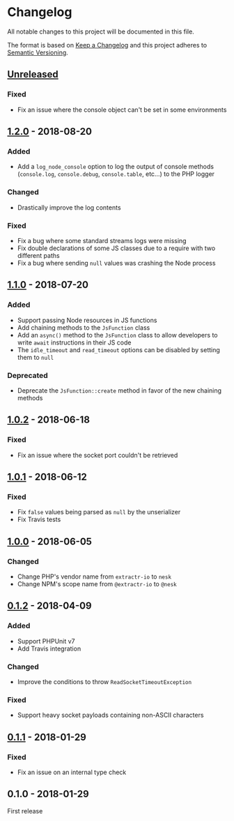 # Changelog

All notable changes to this project will be documented in this file.

The format is based on [Keep a Changelog](http://keepachangelog.com/en/1.0.0/)
and this project adheres to [Semantic Versioning](http://semver.org/spec/v2.0.0.html).

## [Unreleased]
### Fixed
- Fix an issue where the console object can't be set in some environments

## [1.2.0] - 2018-08-20
### Added
- Add a `log_node_console` option to log the output of console methods (`console.log`, `console.debug`, `console.table`, etc…) to the PHP logger

### Changed
- Drastically improve the log contents

### Fixed
- Fix a bug where some standard streams logs were missing
- Fix double declarations of some JS classes due to a require with two different paths
- Fix a bug where sending `null` values was crashing the Node process

## [1.1.0] - 2018-07-20
### Added
- Support passing Node resources in JS functions
- Add chaining methods to the `JsFunction` class
- Add an `async()` method to the `JsFunction` class to allow developers to write `await` instructions in their JS code
- The `idle_timeout` and `read_timeout` options can be disabled by setting them to `null`

### Deprecated
- Deprecate the `JsFunction::create` method in favor of the new chaining methods

## [1.0.2] - 2018-06-18
### Fixed
- Fix an issue where the socket port couldn't be retrieved

## [1.0.1] - 2018-06-12
### Fixed
- Fix `false` values being parsed as `null` by the unserializer
- Fix Travis tests

## [1.0.0] - 2018-06-05
### Changed
- Change PHP's vendor name from `extractr-io` to `nesk`
- Change NPM's scope name from `@extractr-io` to `@nesk`

## [0.1.2] - 2018-04-09
### Added
- Support PHPUnit v7
- Add Travis integration

### Changed
- Improve the conditions to throw `ReadSocketTimeoutException`

### Fixed
- Support heavy socket payloads containing non-ASCII characters

## [0.1.1] - 2018-01-29
### Fixed
- Fix an issue on an internal type check

## 0.1.0 - 2018-01-29
First release


[Unreleased]: https://github.com/nesk/rialto/compare/1.2.0...HEAD
[1.2.0]: https://github.com/nesk/rialto/compare/1.1.0...1.2.0
[1.1.0]: https://github.com/nesk/rialto/compare/1.0.2...1.1.0
[1.0.2]: https://github.com/nesk/rialto/compare/1.0.1...1.0.2
[1.0.1]: https://github.com/nesk/rialto/compare/1.0.0...1.0.1
[1.0.0]: https://github.com/nesk/rialto/compare/0.1.2...1.0.0
[0.1.2]: https://github.com/nesk/rialto/compare/0.1.1...0.1.2
[0.1.1]: https://github.com/nesk/rialto/compare/0.1.0...0.1.1
